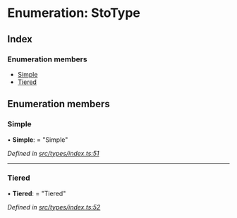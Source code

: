 # Enumeration: StoType

## Index

### Enumeration members

- [Simple](_types_index_.stotype.md#simple)
- [Tiered](_types_index_.stotype.md#tiered)

## Enumeration members

### Simple

• **Simple**: = "Simple"

_Defined in [src/types/index.ts:51](https://github.com/PolymathNetwork/polymath-sdk/blob/d34930f/src/types/index.ts#L51)_

---

### Tiered

• **Tiered**: = "Tiered"

_Defined in [src/types/index.ts:52](https://github.com/PolymathNetwork/polymath-sdk/blob/d34930f/src/types/index.ts#L52)_
